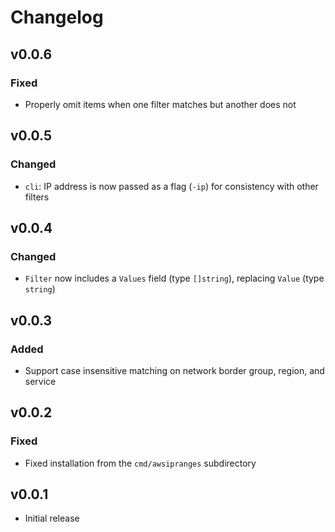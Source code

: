 # Changelog

## v0.0.6

### Fixed
- Properly omit items when one filter matches but another does not

## v0.0.5

### Changed
- `cli`: IP address is now passed as a flag (`-ip`) for consistency with other filters

## v0.0.4

### Changed
- `Filter` now includes a `Values` field (type `[]string`), replacing `Value` (type `string`)

## v0.0.3

### Added
- Support case insensitive matching on network border group, region, and service

## v0.0.2

### Fixed
- Fixed installation from the `cmd/awsipranges` subdirectory

## v0.0.1
- Initial release
